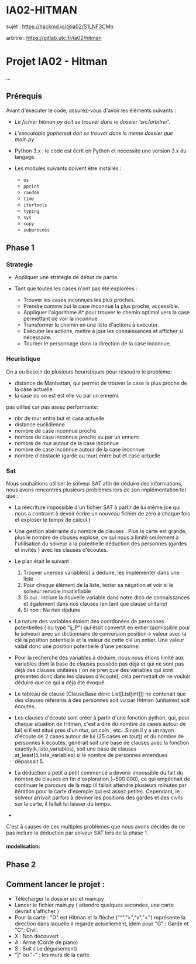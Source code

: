 # IA02-HITMAN

sujet : https://hackmd.io/@ia02/S1LNF3CMn

arbitre : https://gitlab.utc.fr/ia02/hitman 


# Projet IA02 - Hitman

...



## Prérequis

Avant d'exécuter le code, assurez-vous d'avoir les éléments suivants :

- *Le fichier hitman.py doit se trouver dans le dossier 'src/arbitre/'.*
- *L'executable gophersat doit se trouver dans le meme dossier que main.py*

- Python 3.x : le code est écrit en Python et nécessite une version 3.x du langage.

- Les modules suivants doivent être installés :
    - `os`
    - `pprint`
    - `random`
    - `time`
    - `itertools`
    - `typing`
    - `sys`
    - `copy`
    - `subprocess`


## Phase 1

### Strategie

- Appliquer une stratégie de début de partie.
- Tant que toutes les cases n'ont pas été explorées :

    - Trouver les cases inconnues les plus proches.
    - Prendre comme but la case inconnue la plus proche, accessible.
    - Appliquer l'algorithme A* pour trouver le chemin optimal vers la case permettant de voir la inconnue.
    - Transformer le chemin en une liste d'actions à exécuter.
    - Exécuter les actions, mettre à jour les connaissances et afficher si nécessaire.
    - Tourner le personnage dans la direction de la case inconnue.

### Heuristique 

On a eu besoin de plusieurs heuristiques pour résoudre le problème:
- distance de Manhattan, qui permet de trouver la case la plus proche de la case actuelle.
- la case ou on est est elle vu par un ennemi.

pas utilisé car pas assez performante:
- nbr de mur entre but et case actuelle
- distance euclidienne
- nombre de case inconnue proche
- nombre de case inconnue proche vu par un ennemi
- nombre de mur autour de la case inconnue
- nombre de case inconnue autour de la case inconnue
- nombre d'obstacle (garde ou mur) entre but et case actuelle





### Sat

Nous souhaitions utiliser le solveur SAT afin de déduire des informations, nous avons rencontrés plusieurs problèmes lors de son implémentation tel que : 
- La réecriture impossible d'un fichier SAT à partir de lui même (ce qui nous a contraint à devoir écrire un nouveau fichier de zéro à chaque fois et exploser le temps de calcul )
- Une gestion abérrante du nombre de clauses : Plus la carte est grande, plus le nombre de clauses explose, ce qui nous a limité seulement à l'utilisation du solveur à la potentielle déduction des personnes (gardes et invités ) avec les clauses d'écoutes.
- Le plan était le suivant :
  
    1) Trouver une/des variable(s) à déduire, les implémenter dans une liste
    2) Pour chaque élément de la liste, tester sa négation et voir si le solveur renvoie insatisfiable
    3) Si oui : inclure la nouvelle variable dans notre dico de connaissances et également dans nos clauses (en tant que clause unitaire)
    4) Si non : Ne rien déduire
- La nature des variables étaient des coordonées de personnes potentielles ( du type "ij_P") qui était convertit en entier (admissible pour le solveur) avec un dictionnaire de conversion position-> valeur avec la clé la position potentielle et la valeur de cette clé un entier. Une valeur valait donc une position potentielle d'une personne. 
- Pour la recherche des variables à déduire, nous nous étions limité aux variables dont la base de clauses possède pas déjà et qui ne sont pas déjà des clauses unitaires ( 
 on ne pren que des variables qui sont présentes donc dans les clauses d'écoute), cela permettait de ne vouloir déduire que ce qui a déjà été évoqué.
- Le tableau de clause (ClauseBase donc List[List[int]]) ne contenait que des clauses référents à des personnes soit vu par Hitman (unitaires) soit écoutés.
- Les clauses d'écoute sont créer à partir d'une fonction python, qui, pour chaque situation de Hitman, c'est a dire du nombre de cases autour de lui( si il est situé près d'un mur, un coin , etc...Sinon il y a un rayon d'écoute de 2 cases autour de lui (25 cases en tout)) et du nombre de personnes k écoutés, générait soit une base de clauses avec la fonction exactly(k,liste_variables), soit une base de clauses at_least(5,liste_variables) si le nombre de personnes entendues dépassait 5. 
- La déduction a petit a petit commencé a devenir impossible du fait du nombre de clauses en fin d'exploration (~500 000), ce qui empêchait de continuer le parcours de la map (il fallait attendre plusieurs minutes par itération pour la carte d'exemple qui est assez petite). Cependant, le solveur arrivait parfois à deviner les positions des gardes et des civils sur la carte, il fallait lui laisser du temps.
- 

C'est à causes de ces multiples problèmes que nous avons décidés de ne pas inclure la déduction par solveur SAT lors de la phase 1. 

#### modelisation:



## Phase 2

## Comment lancer le projet :

- Télécharger le dossier src et main.py
- Lancer le fichier main.py ( attendre quelques secondes, une carte devrait s'afficher )
- Pour la carte : "O" est Hitman et la flèche ("^",">","v","<") représente la direction dans laquelle il regarde actuellement, idem pour "G" : Garde et "C": Civil.
- X : Non découvert
- A : Arme (Corde de piano)
- S : Suit ( Le déguisement)
- "|" ou "-" : les murs de la carte 
